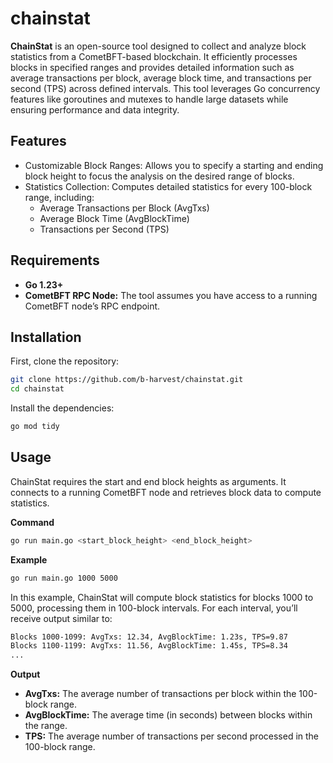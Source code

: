 # chainstat

**ChainStat** is an open-source tool designed to collect and analyze block statistics from a CometBFT-based blockchain. It efficiently processes blocks in specified ranges and provides detailed information such as average transactions per block, average block time, and transactions per second (TPS) across defined intervals. This tool leverages Go concurrency features like goroutines and mutexes to handle large datasets while ensuring performance and data integrity.

## Features
- Customizable Block Ranges: Allows you to specify a starting and ending block height to focus the analysis on the desired range of blocks.
- Statistics Collection: Computes detailed statistics for every 100-block range, including:
  - Average Transactions per Block (AvgTxs)
  - Average Block Time (AvgBlockTime)
  - Transactions per Second (TPS)

## Requirements
- **Go 1.23+**
- **CometBFT RPC Node:** The tool assumes you have access to a running CometBFT node’s RPC endpoint.

## Installation
First, clone the repository:
```bash
git clone https://github.com/b-harvest/chainstat.git
cd chainstat
```

Install the dependencies:
```bash
go mod tidy
```

## Usage
ChainStat requires the start and end block heights as arguments. It connects to a running CometBFT node and retrieves block data to compute statistics.

**Command**
```bash
go run main.go <start_block_height> <end_block_height>
```

**Example**
```bash
go run main.go 1000 5000
```

In this example, ChainStat will compute block statistics for blocks 1000 to 5000, processing them in 100-block intervals. For each interval, you’ll receive output similar to:
```bash
Blocks 1000-1099: AvgTxs: 12.34, AvgBlockTime: 1.23s, TPS=9.87
Blocks 1100-1199: AvgTxs: 11.56, AvgBlockTime: 1.45s, TPS=8.34
...
```

**Output**
- **AvgTxs:** The average number of transactions per block within the 100-block range.
- **AvgBlockTime:** The average time (in seconds) between blocks within the range.
- **TPS:** The average number of transactions per second processed in the 100-block range.
